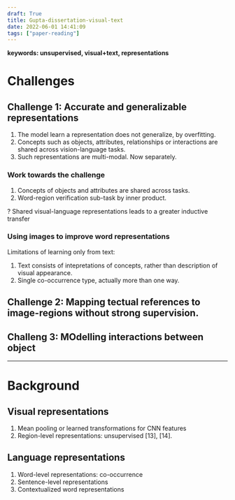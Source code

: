 ```yaml
---
draft: True
title: Gupta-dissertation-visual-text
date: 2022-06-01 14:41:09
tags: ["paper-reading"]
---
```

**keywords: unsupervised, visual+text, representations**

# Challenges

## Challenge 1: Accurate and generalizable representations
1. The model learn a representation does not generalize, by overfitting.
2. Concepts such as objects, attributes, relationships or interactions are shared across vision-language tasks.
3. Such representations are multi-modal. Now separately.
### Work towards the challenge
1. Concepts of objects and attributes are shared across tasks.
2. Word-region verification sub-task by inner product.

<!-- <script src="https://kit.fontawesome.com/c7a4fc0b4e.js" crossorigin="anonymous"></script>
<i class="fa-solid fa-user"></i> -->
? Shared visual-language representations leads to a greater inductive transfer

### Using images to improve word representations
Limitations of learning only from text:
1. Text consists of intepretations of concepts, rather than description of visual appearance.
2. Single co-occurrence type, actually more than one way.

## Challenge 2: Mapping tectual references to image-regions without strong supervision.

## Challeng 3: MOdelling interactions between object

----
# Background

## Visual representations

1. Mean pooling or learned transformations for CNN features
2. Region-level representations: unsupervised [13], [14].

## Language representations

1. Word-level representations: co-occurrence
2. Sentence-level representations
3. Contextualized word representations